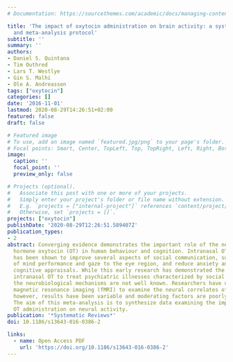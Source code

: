 ```yaml
---
# Documentation: https://sourcethemes.com/academic/docs/managing-content/

title: 'The impact of oxytocin administration on brain activity: a systematic review
  and meta-analysis protocol'
subtitle: ''
summary: ''
authors:
- Daniel S. Quintana
- Tim Outhred
- Lars T. Westlye
- Gin S. Malhi
- Ole A. Andreassen
tags: ["oxytocin"]
categories: []
date: '2016-11-01'
lastmod: 2020-08-29T14:26:51+02:00
featured: false
draft: false

# Featured image
# To use, add an image named `featured.jpg/png` to your page's folder.
# Focal points: Smart, Center, TopLeft, Top, TopRight, Left, Right, BottomLeft, Bottom, BottomRight.
image:
  caption: ''
  focal_point: ''
  preview_only: false

# Projects (optional).
#   Associate this post with one or more of your projects.
#   Simply enter your project's folder or file name without extension.
#   E.g. `projects = ["internal-project"]` references `content/project/deep-learning/index.md`.
#   Otherwise, set `projects = []`.
projects: ["oxytocin"]
publishDate: '2020-08-29T12:26:51.589407Z'
publication_types:
- 2
abstract: Converging evidence demonstrates the important role of the neuropeptide
  hormone oxytocin (OT) in human behaviour and cognition. Intranasal OT administration
  has been shown to improve several aspects of social communication, such as the theory
  of mind performance and gaze to the eye region, and reduce anxiety and related negative
  cognitive appraisals. While this early research has demonstrated the potential for
  intranasal OT to treat psychiatric illnesses characterized by social impairments,
  the neurobiological mechanisms are not well known. Researchers have used functional
  magnetic resonance imaging (fMRI) to examine the neural correlates of OT response;
  however, results have been variable and moderating factors are poorly understood.
  The aim of this meta-analysis is to synthesize data examining the impact of intranasal
  OT administration on neural activity.
publication: '*Systematic Reviews*'
doi: 10.1186/s13643-016-0386-2

links:
  - name: Open Access PDF
    url: 'https://doi.org/10.1186/s13643-016-0386-2'
---
```

